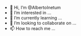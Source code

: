 - 👋 Hi, I’m @AlbertoInetum
- 👀 I’m interested in ...
- 🌱 I’m currently learning ...
- 💞️ I’m looking to collaborate on ...
- 📫 How to reach me ...

<!---
AlbertoInetum/AlbertoInetum is a ✨ special ✨ repository because its `README.md` (this file) appears on your GitHub profile.
You can click the Preview link to take a look at your changes.
--->
